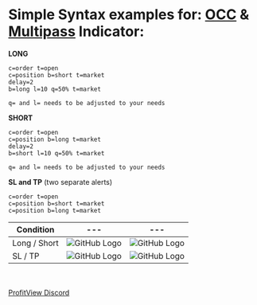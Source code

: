# Simple Syntax examples for: [OCC](https://occ.profitview.app/) & [Multipass](https://multipass.profitview.app/) Indicator: 


**LONG**
```
c=order t=open
c=position b=short t=market
delay=2
b=long l=10 q=50% t=market

q= and l= needs to be adjusted to your needs
```

**SHORT**
```
c=order t=open
c=position b=long t=market
delay=2
b=short l=10 q=50% t=market

q= and l= needs to be adjusted to your needs
```

**SL and TP** (two separate alerts)
```
c=order t=open
c=position b=short t=market
c=position b=long t=market
```

Condition | --- | ---
------------ | ------------- | -------------
Long / Short | ![GitHub Logo](https://i.imgur.com/O68yVkc.png) | ![GitHub Logo](https://i.imgur.com/pYei6i5.png)
SL / TP | ![GitHub Logo](https://i.imgur.com/zHnLlGx.png) | ![GitHub Logo](https://i.imgur.com/iHuUOd1.png)
<br><br>
[ProfitView Discord](http://discord.gg/J2RKn3C)
